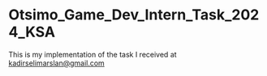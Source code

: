 # Otsimo_Game_Dev_Intern_Task_2024_KSA
This is my implementation of the task I received at kadirselimarslan@gmail.com
